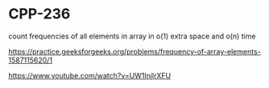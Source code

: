 # CPP-236
count frequencies of all elements in array in o(1) extra space and o(n) time





https://practice.geeksforgeeks.org/problems/frequency-of-array-elements-1587115620/1









https://www.youtube.com/watch?v=UW1InjlrXFU
